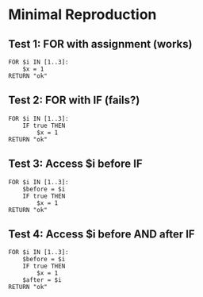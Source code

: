 # Minimal Reproduction

## Test 1: FOR with assignment (works)

```ovsm
FOR $i IN [1..3]:
    $x = 1
RETURN "ok"
```

## Test 2: FOR with IF (fails?)

```ovsm
FOR $i IN [1..3]:
    IF true THEN
        $x = 1
RETURN "ok"
```

## Test 3: Access $i before IF

```ovsm
FOR $i IN [1..3]:
    $before = $i
    IF true THEN
        $x = 1
RETURN "ok"
```

## Test 4: Access $i before AND after IF

```ovsm
FOR $i IN [1..3]:
    $before = $i
    IF true THEN
        $x = 1
    $after = $i
RETURN "ok"
```
